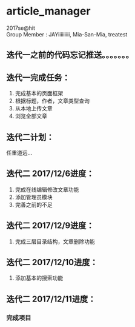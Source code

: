 # article_manager
2017se@hit  
Group Member : JAYiiiiiiiii, Mia-San-Mia, treatest  

## 迭代一之前的代码忘记推送。。。。。。。

## 迭代一完成任务：
1. 完成基本的页面框架
2. 根据标题，作者，文章类型查询  
1. 从本地上传文章
1. 浏览全部文章

## 迭代二计划：
任重道远...  

## 迭代二 2017/12/6进度：
1. 完成在线编辑修改文章功能
1. 添加管理员模块
1. 完善之前的不足


## 迭代二 2017/12/9进度：
1. 完成三层目录结构，文章删除功能

## 迭代二 2017/12/10进度：
1. 添加基本的搜索功能  

## 迭代二 2017/12/11进度：
### 完成项目
